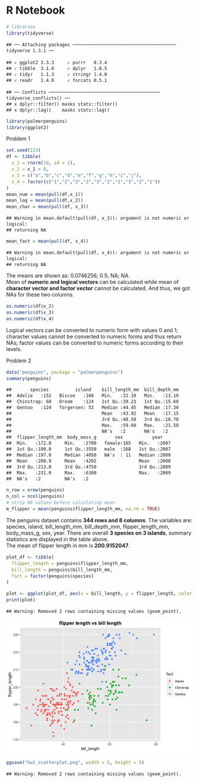 R Notebook
================

``` r
# libraries
library(tidyverse)
```

    ## ── Attaching packages ─────────────────────────────────────── tidyverse 1.3.1 ──

    ## ✓ ggplot2 3.3.3     ✓ purrr   0.3.4
    ## ✓ tibble  3.1.0     ✓ dplyr   1.0.5
    ## ✓ tidyr   1.1.3     ✓ stringr 1.4.0
    ## ✓ readr   1.4.0     ✓ forcats 0.5.1

    ## ── Conflicts ────────────────────────────────────────── tidyverse_conflicts() ──
    ## x dplyr::filter() masks stats::filter()
    ## x dplyr::lag()    masks stats::lag()

``` r
library(palmerpenguins)
library(ggplot2)
```

Problem 1

``` r
set.seed(123)
df <- tibble(
  x_1 = rnorm(10, sd = 1),
  x_2 = x_1 > 0,
  x_3 = c("a","b","c","d","e","f","g","h","i","j"),
  x_4 = factor(c("1","2","3","2","3","1","1","3","2","1"))
)
mean_num = mean(pull(df,x_1))
mean_log = mean(pull(df,x_2))
mean_char = mean(pull(df, x_3))
```

    ## Warning in mean.default(pull(df, x_3)): argument is not numeric or logical:
    ## returning NA

``` r
mean_fact = mean(pull(df, x_4))
```

    ## Warning in mean.default(pull(df, x_4)): argument is not numeric or logical:
    ## returning NA

The means are shown as: 0.0746256; 0.5; NA; NA.  
Mean of **numeric and logical vectors** can be calculated while mean of
**character vector and factor vector** cannot be calculated. And thus,
we got NAs for these two columns.

``` r
as.numeric(df$x_2)
as.numeric(df$x_3)
as.numeric(df$x_4)
```

Logical vectors can be converted to numeric form with values 0 and 1;
character values cannot be converted to numeric forms and thus return
NAs; factor values can be converted to numeric forms according to their
levels.  

Problem 2

``` r
data("penguins", package = "palmerpenguins")
summary(penguins)
```

    ##       species          island    bill_length_mm  bill_depth_mm  
    ##  Adelie   :152   Biscoe   :168   Min.   :32.10   Min.   :13.10  
    ##  Chinstrap: 68   Dream    :124   1st Qu.:39.23   1st Qu.:15.60  
    ##  Gentoo   :124   Torgersen: 52   Median :44.45   Median :17.30  
    ##                                  Mean   :43.92   Mean   :17.15  
    ##                                  3rd Qu.:48.50   3rd Qu.:18.70  
    ##                                  Max.   :59.60   Max.   :21.50  
    ##                                  NA's   :2       NA's   :2      
    ##  flipper_length_mm  body_mass_g       sex           year     
    ##  Min.   :172.0     Min.   :2700   female:165   Min.   :2007  
    ##  1st Qu.:190.0     1st Qu.:3550   male  :168   1st Qu.:2007  
    ##  Median :197.0     Median :4050   NA's  : 11   Median :2008  
    ##  Mean   :200.9     Mean   :4202                Mean   :2008  
    ##  3rd Qu.:213.0     3rd Qu.:4750                3rd Qu.:2009  
    ##  Max.   :231.0     Max.   :6300                Max.   :2009  
    ##  NA's   :2         NA's   :2

``` r
n_row = nrow(penguins)
n_col = ncol(penguins)
# strip NA values before calculating mean
m_flipper = mean(penguins$flipper_length_mm, na.rm = TRUE)
```

The penguins dataset contains **344 rows and 8 columns**. The variables
are: species, island, bill\_length\_mm, bill\_depth\_mm,
flipper\_length\_mm, body\_mass\_g, sex, year. There are overall **3
species on 3 islands**, summary statistics are displayed in the table
above.  
The mean of flipper length in mm is **200.9152047**.

``` r
plot_df <- tibble(
  flipper_length = penguins$flipper_length_mm,
  bill_length = penguins$bill_length_mm,
  fact = factor(penguins$species)
)
```

``` r
plot <- ggplot(plot_df, aes(x = bill_length, y = flipper_length, color = fact)) + geom_point() + labs(title = "flipper length vs bill length") + theme(plot.title = element_text(face = "bold", hjust = 0.5))
print(plot)
```

    ## Warning: Removed 2 rows containing missing values (geom_point).

![](hw1-az2587_files/figure-gfm/unnamed-chunk-6-1.png)<!-- -->

``` r
ggsave("hw1_scatterplot.png", width = 5, height = 5)
```

    ## Warning: Removed 2 rows containing missing values (geom_point).
